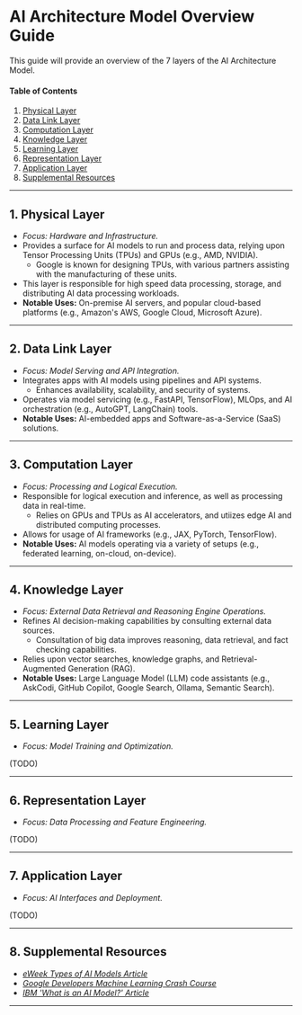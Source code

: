 # AI Architecture Model Overview Guide

This guide will provide an overview of the 7 layers of the AI Architecture Model.

#### Table of Contents

1. [Physical Layer](#physical)
2. [Data Link Layer](#data-link)
3. [Computation Layer](#computation)
4. [Knowledge Layer](#knowledge)
5. [Learning Layer](#learning)
6. [Representation Layer](#representation)
7. [Application Layer](#application)
8. [Supplemental Resources](#supplemental)

<hr />

## <a name="physical">1. Physical Layer</a>

* *Focus: Hardware and Infrastructure.*
* Provides a surface for AI models to run and process data, relying upon Tensor Processing Units (TPUs) and GPUs (e.g., AMD, NVIDIA).
  + Google is known for designing TPUs, with various partners assisting with the manufacturing of these units.
* This layer is responsible for high speed data processing, storage, and distributing AI data processing workloads.
* **Notable Uses:** On-premise AI servers, and popular cloud-based platforms (e.g., Amazon's AWS, Google Cloud, Microsoft Azure).

<hr />

## <a name="data-link">2. Data Link Layer</a>

* *Focus: Model Serving and API Integration.*
* Integrates apps with AI models using pipelines and API systems.
  + Enhances availability, scalability, and security of systems.
* Operates via model servicing (e.g., FastAPI, TensorFlow), MLOps, and AI orchestration (e.g., AutoGPT, LangChain) tools.
* **Notable Uses:** AI-embedded apps and Software-as-a-Service (SaaS) solutions.
  
<hr />

## <a name="computation">3. Computation Layer</a>

* *Focus: Processing and Logical Execution.*
* Responsible for logical execution and inference, as well as processing data in real-time.
  + Relies on GPUs and TPUs as AI accelerators, and utiizes edge AI and distributed computing processes. 
* Allows for usage of AI frameworks (e.g., JAX, PyTorch, TensorFlow).
* **Notable Uses:** AI models operating via a variety of setups (e.g., federated learning, on-cloud, on-device).

<hr />

## <a name="knowledge">4. Knowledge Layer</a>

* *Focus: External Data Retrieval and Reasoning Engine Operations.*
* Refines AI decision-making capabilities by consulting external data sources.
  + Consultation of big data improves reasoning, data retrieval, and fact checking capabilities.
* Relies upon vector searches, knowledge graphs, and Retrieval-Augmented Generation (RAG).
* **Notable Uses:** Large Language Model (LLM) code assistants (e.g., AskCodi, GitHub Copilot, Google Search, Ollama, Semantic Search).

<hr />

## <a name="learning">5. Learning Layer</a>

* *Focus: Model Training and Optimization.*

(TODO)

<hr />

## <a name="representation">6. Representation Layer</a>

* *Focus: Data Processing and Feature Engineering.*

(TODO)

<hr />

## <a name="application">7. Application Layer</a>

* *Focus: AI Interfaces and Deployment.*

(TODO)

<hr />

## <a name="supplemental">8. Supplemental Resources</a>

* *[eWeek Types of AI Models Article](https://www.eweek.com/artificial-intelligence/ai-model-types/)*
* *[Google Developers Machine Learning Crash Course](https://developers.google.com/machine-learning/crash-course)*
* *[IBM 'What is an AI Model?' Article](https://www.ibm.com/think/topics/ai-model)*
  
<hr />
